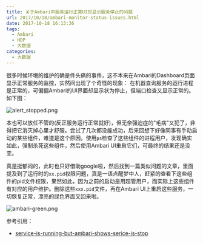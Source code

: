 ```yaml
---
title: 关于Ambari中服务运行正常UI却显示服务停止的问题
url: 2017/10/18/ambari-monitor-status-issues.html
date: 2017-10-18 16:13:36
tags:
  - Ambari
  - HDP
  - 大数据
categories:
  - 大数据
---
```


很多时候环境的维护的确是件头痛的事件，这不本来在Ambari的Dashboard页面显示正常服务的监控，实然间出现了个奇怪的现象： 在机器查询服务的运行进程是正常的，可偏偏Ambari的UI界面却显示状为停止，但端口检查又显示正常的。如下图：

![alert_stopped.png](//siteimgs.cn-sh2.ufileos.com/2017/10-18-ambari-red.png)

<!--more-->

本也可以放任不管的(反正服务运行正常就好)，但无奈强迫症的"毛病"又犯了，非得把它消灭掉心里才舒服。尝试了几次都没能成功，后来回想下好像同事有手动启动的某些组件，难道是这个原因。使用`ps`检查了这些组件的进程用户，发现确实如此，强制杀死这些组件，然后使用Ambari UI重启它们，可最终的结果还是没变。



真是挺郁闷的，此时也只好借助google啦，然后找到一篇类似问题的文章，里面提及到了运行时的`xx.pid`权限问题，真是一语点醒梦中人，赶紧的查看下这些组件的pid文件权限，果然如此，因为之前的启动是用超管用户，而实际上这些组件有对应的用户维护。删除这些`xxx.pid`文件，再在Ambari UI上重启这些服务，一切恢复正常，漂亮的绿色界面又回来啦。



![ambari-green.png](//siteimgs.cn-sh2.ufileos.com/2017/10-18-ambari-green.png)



参考引用：

- [service-is-running-but-ambari-shows-serice-is-stop](https://community.hortonworks.com/questions/41069/service-is-running-but-ambari-shows-serice-is-stop.html)
